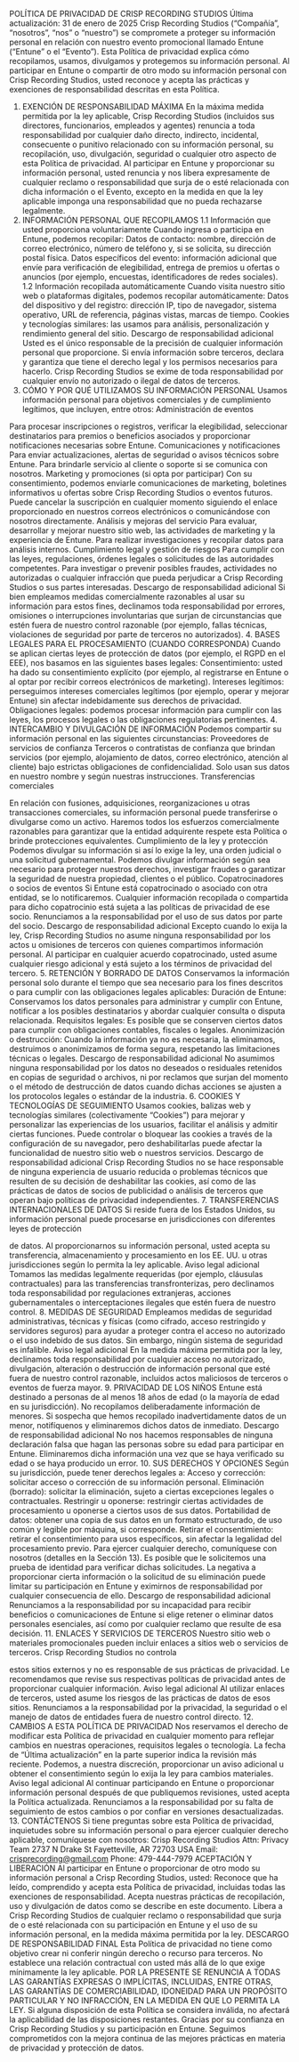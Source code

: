 POLÍTICA DE PRIVACIDAD DE CRISP RECORDING STUDIOS Última actualización: 31 de
enero de 2025
Crisp Recording Studios (“Compañía”, “nosotros”, “nos” o “nuestro”) se compromete a proteger
su información personal en relación con nuestro evento promocional llamado Entune (“Entune”
o el “Evento”). Esta Política de privacidad explica cómo recopilamos, usamos, divulgamos y
protegemos su información personal. Al participar en Entune o compartir de otro modo su
información personal con Crisp Recording Studios, usted reconoce y acepta las prácticas y
exenciones de responsabilidad descritas en esta Política.
1. EXENCIÓN DE RESPONSABILIDAD MÁXIMA En la máxima medida permitida por la ley
aplicable, Crisp Recording Studios (incluidos sus directores, funcionarios, empleados y
agentes) renuncia a toda responsabilidad por cualquier daño directo, indirecto, incidental,
consecuente o punitivo relacionado con su información personal, su recopilación, uso,
divulgación, seguridad o cualquier otro aspecto de esta Política de privacidad. Al participar en
Entune y proporcionar su información personal, usted renuncia y nos libera expresamente de
cualquier reclamo o responsabilidad que surja de o esté relacionada con dicha información o el
Evento, excepto en la medida en que la ley aplicable imponga una responsabilidad que no
pueda rechazarse legalmente.
2. INFORMACIÓN PERSONAL QUE RECOPILAMOS 1.1 Información que usted proporciona
voluntariamente Cuando ingresa o participa en Entune, podemos recopilar:
Datos de contacto: nombre, dirección de correo electrónico, número de teléfono y, si se solicita,
su dirección postal física. Datos específicos del evento: información adicional que envíe para
verificación de elegibilidad, entrega de premios u ofertas o anuncios (por ejemplo, encuestas,
identificadores de redes sociales). 1.2 Información recopilada automáticamente Cuando visita
nuestro sitio web o plataformas digitales, podemos recopilar automáticamente:
Datos del dispositivo y del registro: dirección IP, tipo de navegador, sistema operativo, URL de
referencia, páginas vistas, marcas de tiempo. Cookies y tecnologías similares: las usamos para
análisis, personalización y rendimiento general del sitio. Descargo de responsabilidad adicional
Usted es el único responsable de la precisión de cualquier información personal que
proporcione. Si envía información sobre terceros, declara y garantiza que tiene el derecho legal
y los permisos necesarios para hacerlo. Crisp Recording Studios se exime de toda
responsabilidad por cualquier envío no autorizado o ilegal de datos de terceros.
3. CÓMO Y POR QUÉ UTILIZAMOS SU INFORMACIÓN PERSONAL Usamos información
personal para objetivos comerciales y de cumplimiento legítimos, que incluyen, entre otros:
Administración de eventos

Para procesar inscripciones o registros, verificar la elegibilidad, seleccionar destinatarios para
premios o beneficios asociados y proporcionar notificaciones necesarias sobre Entune.
Comunicaciones y notificaciones
Para enviar actualizaciones, alertas de seguridad o avisos técnicos sobre Entune. Para
brindarle servicio al cliente o soporte si se comunica con nosotros. Marketing y promociones (si
opta por participar)
Con su consentimiento, podemos enviarle comunicaciones de marketing, boletines informativos
u ofertas sobre Crisp Recording Studios o eventos futuros. Puede cancelar la suscripción en
cualquier momento siguiendo el enlace proporcionado en nuestros correos electrónicos o
comunicándose con nosotros directamente. Análisis y mejoras del servicio
Para evaluar, desarrollar y mejorar nuestro sitio web, las actividades de marketing y la
experiencia de Entune. Para realizar investigaciones y recopilar datos para análisis internos.
Cumplimiento legal y gestión de riesgos
Para cumplir con las leyes, regulaciones, órdenes legales o solicitudes de las autoridades
competentes. Para investigar o prevenir posibles fraudes, actividades no autorizadas o
cualquier infracción que pueda perjudicar a Crisp Recording Studios o sus partes interesadas.
Descargo de responsabilidad adicional Si bien empleamos medidas comercialmente razonables
al usar su información para estos fines, declinamos toda responsabilidad por errores, omisiones
o interrupciones involuntarias que surjan de circunstancias que estén fuera de nuestro control
razonable (por ejemplo, fallas técnicas, violaciones de seguridad por parte de terceros no
autorizados).
4. BASES LEGALES PARA EL PROCESAMIENTO (CUANDO CORRESPONDA) Cuando se
aplican ciertas leyes de protección de datos (por ejemplo, el RGPD en el EEE), nos basamos
en las siguientes bases legales:
Consentimiento: usted ha dado su consentimiento explícito (por ejemplo, al registrarse en
Entune o al optar por recibir correos electrónicos de marketing). Intereses legítimos:
perseguimos intereses comerciales legítimos (por ejemplo, operar y mejorar Entune) sin afectar
indebidamente sus derechos de privacidad. Obligaciones legales: podemos procesar
información para cumplir con las leyes, los procesos legales o las obligaciones regulatorias
pertinentes. 4. INTERCAMBIO Y DIVULGACIÓN DE INFORMACIÓN Podemos compartir su
información personal en las siguientes circunstancias:
Proveedores de servicios de confianza
Terceros o contratistas de confianza que brindan servicios (por ejemplo, alojamiento de datos,
correo electrónico, atención al cliente) bajo estrictas obligaciones de confidencialidad. Solo
usan sus datos en nuestro nombre y según nuestras instrucciones. Transferencias comerciales

En relación con fusiones, adquisiciones, reorganizaciones u otras transacciones comerciales,
su información personal puede transferirse o divulgarse como un activo. Haremos todos los
esfuerzos comercialmente razonables para garantizar que la entidad adquirente respete esta
Política o brinde protecciones equivalentes. Cumplimiento de la ley y protección
Podemos divulgar su información si así lo exige la ley, una orden judicial o una solicitud
gubernamental. Podemos divulgar información según sea necesario para proteger nuestros
derechos, investigar fraudes o garantizar la seguridad de nuestra propiedad, clientes o el
público. Copatrocinadores o socios de eventos
Si Entune está copatrocinado o asociado con otra entidad, se lo notificaremos. Cualquier
información recopilada o compartida para dicho copatrocinio está sujeta a las políticas de
privacidad de ese socio. Renunciamos a la responsabilidad por el uso de sus datos por parte
del socio. Descargo de responsabilidad adicional Excepto cuando lo exija la ley, Crisp
Recording Studios no asume ninguna responsabilidad por los actos u omisiones de terceros
con quienes compartimos información personal. Al participar en cualquier acuerdo
copatrocinado, usted asume cualquier riesgo adicional y está sujeto a los términos de
privacidad del tercero.
5. RETENCIÓN Y BORRADO DE DATOS Conservamos la información personal solo durante el
tiempo que sea necesario para los fines descritos o para cumplir con las obligaciones legales
aplicables:
Duración de Entune: Conservamos los datos personales para administrar y cumplir con Entune,
notificar a los posibles destinatarios y abordar cualquier consulta o disputa relacionada.
Requisitos legales: Es posible que se conserven ciertos datos para cumplir con obligaciones
contables, fiscales o legales. Anonimización o destrucción: Cuando la información ya no es
necesaria, la eliminamos, destruimos o anonimizamos de forma segura, respetando las
limitaciones técnicas o legales. Descargo de responsabilidad adicional No asumimos ninguna
responsabilidad por los datos no deseados o residuales retenidos en copias de seguridad o
archivos, ni por reclamos que surjan del momento o el método de destrucción de datos cuando
dichas acciones se ajusten a los protocolos legales o estándar de la industria.
6. COOKIES Y TECNOLOGÍAS DE SEGUIMIENTO Usamos cookies, balizas web y
tecnologías similares (colectivamente “Cookies”) para mejorar y personalizar las experiencias
de los usuarios, facilitar el análisis y admitir ciertas funciones. Puede controlar o bloquear las
cookies a través de la configuración de su navegador, pero deshabilitarlas puede afectar la
funcionalidad de nuestro sitio web o nuestros servicios.
Descargo de responsabilidad adicional Crisp Recording Studios no se hace responsable de
ninguna experiencia de usuario reducida o problemas técnicos que resulten de su decisión de
deshabilitar las cookies, así como de las prácticas de datos de socios de publicidad o análisis
de terceros que operan bajo políticas de privacidad independientes.
7. TRANSFERENCIAS INTERNACIONALES DE DATOS Si reside fuera de los Estados Unidos,
su información personal puede procesarse en jurisdicciones con diferentes leyes de protección

de datos. Al proporcionarnos su información personal, usted acepta su transferencia,
almacenamiento y procesamiento en los EE. UU. u otras jurisdicciones según lo permita la ley
aplicable.
Aviso legal adicional Tomamos las medidas legalmente requeridas (por ejemplo, cláusulas
contractuales) para las transferencias transfronterizas, pero declinamos toda responsabilidad
por regulaciones extranjeras, acciones gubernamentales o interceptaciones ilegales que estén
fuera de nuestro control.
8. MEDIDAS DE SEGURIDAD Empleamos medidas de seguridad administrativas, técnicas y
físicas (como cifrado, acceso restringido y servidores seguros) para ayudar a proteger contra el
acceso no autorizado o el uso indebido de sus datos. Sin embargo, ningún sistema de
seguridad es infalible.
Aviso legal adicional En la medida máxima permitida por la ley, declinamos toda
responsabilidad por cualquier acceso no autorizado, divulgación, alteración o destrucción de
información personal que esté fuera de nuestro control razonable, incluidos actos maliciosos de
terceros o eventos de fuerza mayor.
9. PRIVACIDAD DE LOS NIÑOS Entune está destinado a personas de al menos 18 años de
edad (o la mayoría de edad en su jurisdicción). No recopilamos deliberadamente información
de menores. Si sospecha que hemos recopilado inadvertidamente datos de un menor,
notifíquenos y eliminaremos dichos datos de inmediato.
Descargo de responsabilidad adicional No nos hacemos responsables de ninguna declaración
falsa que hagan las personas sobre su edad para participar en Entune. Eliminaremos dicha
información una vez que se haya verificado su edad o se haya producido un error.
10. SUS DERECHOS Y OPCIONES Según su jurisdicción, puede tener derechos legales a:
Acceso y corrección: solicitar acceso o corrección de su información personal. Eliminación
(borrado): solicitar la eliminación, sujeto a ciertas excepciones legales o contractuales.
Restringir u oponerse: restringir ciertas actividades de procesamiento u oponerse a ciertos usos
de sus datos. Portabilidad de datos: obtener una copia de sus datos en un formato
estructurado, de uso común y legible por máquina, si corresponde. Retirar el consentimiento:
retirar el consentimiento para usos específicos, sin afectar la legalidad del procesamiento
previo. Para ejercer cualquier derecho, comuníquese con nosotros (detalles en la Sección 13).
Es posible que le solicitemos una prueba de identidad para verificar dichas solicitudes. La
negativa a proporcionar cierta información o la solicitud de su eliminación puede limitar su
participación en Entune y eximirnos de responsabilidad por cualquier consecuencia de ello.
Descargo de responsabilidad adicional Renunciamos a la responsabilidad por su incapacidad
para recibir beneficios o comunicaciones de Entune si elige retener o eliminar datos personales
esenciales, así como por cualquier reclamo que resulte de esa decisión.
11. ENLACES Y SERVICIOS DE TERCEROS Nuestro sitio web o materiales promocionales
pueden incluir enlaces a sitios web o servicios de terceros. Crisp Recording Studios no controla

estos sitios externos y no es responsable de sus prácticas de privacidad. Le recomendamos
que revise sus respectivas políticas de privacidad antes de proporcionar cualquier información.
Aviso legal adicional Al utilizar enlaces de terceros, usted asume los riesgos de las prácticas de
datos de esos sitios. Renunciamos a la responsabilidad por la privacidad, la seguridad o el
manejo de datos de entidades fuera de nuestro control directo.
12. CAMBIOS A ESTA POLÍTICA DE PRIVACIDAD Nos reservamos el derecho de modificar
esta Política de privacidad en cualquier momento para reflejar cambios en nuestras
operaciones, requisitos legales o tecnología. La fecha de “Última actualización” en la parte
superior indica la revisión más reciente. Podemos, a nuestra discreción, proporcionar un aviso
adicional u obtener el consentimiento según lo exija la ley para cambios materiales.
Aviso legal adicional Al continuar participando en Entune o proporcionar información personal
después de que publiquemos revisiones, usted acepta la Política actualizada. Renunciamos a
la responsabilidad por su falta de seguimiento de estos cambios o por confiar en versiones
desactualizadas.
13. CONTÁCTENOS Si tiene preguntas sobre esta Política de privacidad, inquietudes sobre su
información personal o para ejercer cualquier derecho aplicable, comuníquese con nosotros:
Crisp Recording Studios Attn: Privacy Team 2737 N Drake St Fayetteville, AR 72703 USA
Email: crisprecording@gmail.com Phone: 479-444-7979
ACEPTACIÓN Y LIBERACIÓN Al participar en Entune o proporcionar de otro modo su
información personal a Crisp Recording Studios, usted:
Reconoce que ha leído, comprendido y acepta esta Política de privacidad, incluidas todas las
exenciones de responsabilidad. Acepta nuestras prácticas de recopilación, uso y divulgación de
datos como se describe en este documento. Libera a Crisp Recording Studios de cualquier
reclamo o responsabilidad que surja de o esté relacionada con su participación en Entune y el
uso de su información personal, en la medida máxima permitida por la ley. DESCARGO DE
RESPONSABILIDAD FINAL Esta Política de privacidad no tiene como objetivo crear ni conferir
ningún derecho o recurso para terceros. No establece una relación contractual con usted más
allá de lo que exige mínimamente la ley aplicable. POR LA PRESENTE SE RENUNCIA A
TODAS LAS GARANTÍAS EXPRESAS O IMPLÍCITAS, INCLUIDAS, ENTRE OTRAS, LAS
GARANTÍAS DE COMERCIABILIDAD, IDONEIDAD PARA UN PROPÓSITO PARTICULAR Y
NO INFRACCIÓN, EN LA MEDIDA EN QUE LO PERMITA LA LEY. Si alguna disposición de
esta Política se considera inválida, no afectará la aplicabilidad de las disposiciones restantes.
Gracias por su confianza en Crisp Recording Studios y su participación en Entune. Seguimos
comprometidos con la mejora continua de las mejores prácticas en materia de privacidad y
protección de datos.
